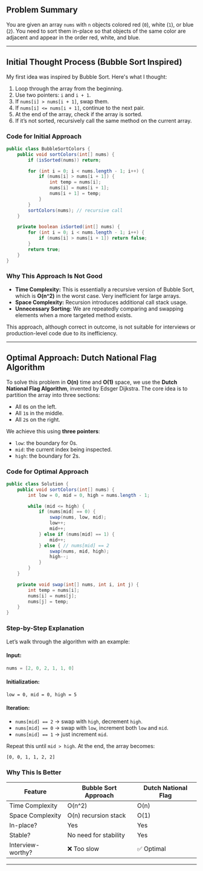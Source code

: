 ## Problem Summary

You are given an array `nums` with `n` objects colored red (`0`), white (`1`), or blue (`2`). You need to sort them in-place so that objects of the same color are adjacent and appear in the order red, white, and blue.

---

## Initial Thought Process (Bubble Sort Inspired)

My first idea was inspired by Bubble Sort. Here's what I thought:

1. Loop through the array from the beginning.
2. Use two pointers: `i` and `i + 1`.
3. If `nums[i] > nums[i + 1]`, swap them.
4. If `nums[i] <= nums[i + 1]`, continue to the next pair.
5. At the end of the array, check if the array is sorted.
6. If it’s not sorted, recursively call the same method on the current array.

### Code for Initial Approach

```java
public class BubbleSortColors {
    public void sortColors(int[] nums) {
        if (isSorted(nums)) return;

        for (int i = 0; i < nums.length - 1; i++) {
            if (nums[i] > nums[i + 1]) {
                int temp = nums[i];
                nums[i] = nums[i + 1];
                nums[i + 1] = temp;
            }
        }
        sortColors(nums); // recursive call
    }

    private boolean isSorted(int[] nums) {
        for (int i = 0; i < nums.length - 1; i++) {
            if (nums[i] > nums[i + 1]) return false;
        }
        return true;
    }
}
```

### Why This Approach Is Not Good

* **Time Complexity:** This is essentially a recursive version of Bubble Sort, which is **O(n^2)** in the worst case. Very inefficient for large arrays.
* **Space Complexity:** Recursion introduces additional call stack usage.
* **Unnecessary Sorting:** We are repeatedly comparing and swapping elements when a more targeted method exists.

This approach, although correct in outcome, is not suitable for interviews or production-level code due to its inefficiency.

---

## Optimal Approach: Dutch National Flag Algorithm

To solve this problem in **O(n)** time and **O(1)** space, we use the **Dutch National Flag Algorithm**, invented by Edsger Dijkstra. The core idea is to partition the array into three sections:

* All `0`s on the left.
* All `1`s in the middle.
* All `2`s on the right.

We achieve this using **three pointers**:

* `low`: the boundary for 0s.
* `mid`: the current index being inspected.
* `high`: the boundary for 2s.

### Code for Optimal Approach

```java
public class Solution {
    public void sortColors(int[] nums) {
        int low = 0, mid = 0, high = nums.length - 1;

        while (mid <= high) {
            if (nums[mid] == 0) {
                swap(nums, low, mid);
                low++;
                mid++;
            } else if (nums[mid] == 1) {
                mid++;
            } else { // nums[mid] == 2
                swap(nums, mid, high);
                high--;
            }
        }
    }

    private void swap(int[] nums, int i, int j) {
        int temp = nums[i];
        nums[i] = nums[j];
        nums[j] = temp;
    }
}
```

### Step-by-Step Explanation

Let’s walk through the algorithm with an example:

#### Input:

```java
nums = [2, 0, 2, 1, 1, 0]
```

#### Initialization:

```
low = 0, mid = 0, high = 5
```

#### Iteration:

* `nums[mid] == 2` → swap with `high`, decrement `high`.
* `nums[mid] == 0` → swap with `low`, increment both `low` and `mid`.
* `nums[mid] == 1` → just increment `mid`.

Repeat this until `mid > high`. At the end, the array becomes:

```
[0, 0, 1, 1, 2, 2]
```

### Why This Is Better

| Feature           | Bubble Sort Approach  | Dutch National Flag |
| ----------------- | --------------------- | ------------------- |
| Time Complexity   | O(n^2)                | O(n)                |
| Space Complexity  | O(n) recursion stack  | O(1)                |
| In-place?         | Yes                   | Yes                 |
| Stable?           | No need for stability | Yes                 |
| Interview-worthy? | ❌ Too slow            | ✅ Optimal           |

---


